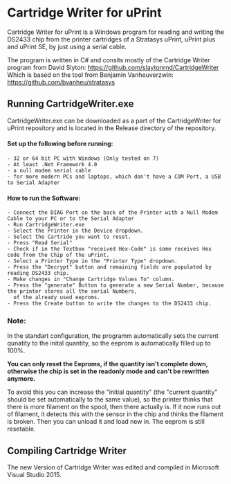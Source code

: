 # Cartridge Writer for uPrint

Cartridge Writer for uPrint is a Windows program for reading and writing the
DS2433 chip from the printer cartridges of a Stratasys uPrint, uPrint plus and uPrint SE, by just using a serial cable.

The program is written in C# and consits mostly of the Cartridge Writer program from David Slyton:
https://github.com/slaytonrnd/CartridgeWriter
Which is based on the tool from Benjamin Vanheuverzwin:
	https://github.com/bvanheu/stratasys

## Running CartridgeWriter.exe
CartridgeWriter.exe can be downloaded as a part of the CartridgeWriter for uPrint repository
and is located in the Release directory of the repository.  

#### Set up the following before running:

	- 32 or 64 bit PC with Windows (Only tested on 7)
	- At least .Net Framework 4.0
	- a null modem serial cable
	- for more modern PCs and laptops, which don't have a COM Port, a USB to Serial Adapter
	
#### How to run the Software:
	
	- Connect the DIAG Port on the back of the Printer with a Null Modem Cable to your PC or to the Serial Adapter
	- Run CartridgeWriter.exe
	- Select the Printer in the Device dropdown.
	- Select the Cartride you want to reset.
	- Press "Read Serial"
	- Check if in the Textbox "received Hex-Code" is some receives Hex code from the Chip of the uPrint.
	- Select a Printer Type in the "Printer Type" dropdown.
	- Press the "Decrypt" button and remaining fields are populated by reading DS2433 chip.
	- Make changes in "Change Cartridge Values To" column.
	- Press the "generate" Button to generate a new Serial Number, because the printer stores all the serial Numbers,
	  of the already used eeproms.
	- Press the Create button to write the changes to the DS2433 chip.

### Note: 
	
In the standart configuration, the programm automatically sets the current qunatity to the inital quantity,
so the eeprom is automatically filled up to 100%.

**You can only reset the Eeproms, if the quantity isn't complete down, otherwise the chip is set in the readonly mode and can't be rewritten anymore.**

To avoid this you can increase the "initial quantity" (the "current quantity" should be set automatically to the same value),
so the printer thinks  that there is more filament on the spool, then there actually is. If it now runs out of filament,
it detects this with the sensor in the chip and thinks the filament is broken.
Then you can unload it and load new in. The eeprom is still resetable.

## Compiling Cartridge Writer
The new Version of Cartridge Writer was edited and compiled in Microsoft Visual Studio 2015.	
